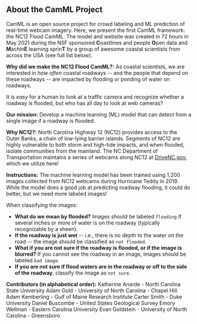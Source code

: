 ## About the CamML Project

CamML is an open source project for crowd labeling and ML prediction of real-time webcam imagery. Here, we present 
the first CamML framework: the NC12 Flood CamML. The model and website was created in 72 hours in May 2021 during the 
NSF sponsored **C**oastlines and people **O**pen data and **M**achin**E** learning sprin**T** by a 
group of awesome coastal scientists from across the USA (see full list below). 

**Why did we make the NC12 Flood CamML?:** 
As coastal scientists, we are interested in *how often* coastal roadways -- and the people that depend on 
these roadways -- are impacted by flooding or ponding of water on roadways.
                     
It is *easy* for a human to look at a traffic camera and recognize whether a roadway is flooded, but
who has all day to look at web cameras? 

**Our mission:** 
Develop a machine learning (ML) model that can detect from a single image if a roadway is flooded.

**Why NC12?:** 
North Carolina Highway 12 (NC12) provides access to the Outer Banks, a chain of low-lying barrier
islands. Segments of NC12 are highly vulnerable to both storm and high-tide impacts, and when flooded,
isolate communities from the mainland. The NC Department of Transportation maintains a series of webcams
along NC12 at [DriveNC.gov](https://drivenc.gov), which we utilize here!

**Instructions:** 
The machine learning model has been trained using 1,200 images collected from NC12 webcams during Hurricane
Teddy in 2019. While the model does a good job at predicting roadway flooding, it could do better, but we need more 
labeled images! 

When classifying the images:
 - **What do we mean by flooded?** Images should be labeled `flooding` if several
inches or more of water is on the roadway (typically recognizable by a sheen).
- **If the roadway is just wet** -- i.e., there is no depth to the water on the road -- the image should be classified 
  as `not flooded`.
 - **What if you are not sure if the roadway is flooded, or if the image is blurred?** If you cannot
see the roadway in an image, images should be labeled `bad image`.
- **If you are not sure if flood waters are in the roadway or off to the side of the roadway**, classify the image as `not sure`.

**Contributors (in alphabetical order):** 
Katherine Anarde - North Carolina State University
Adam Gold - University of North Carolina - Chapel Hill
Adam Kemberling - Gulf of Maine Research Institute
Carter Smith - Duke University
Daniel Buscombe - United States Geological Survey
Emory Wellman - Eastern Carolina University
Evan Goldstein - University of North Carolina - Greensboro